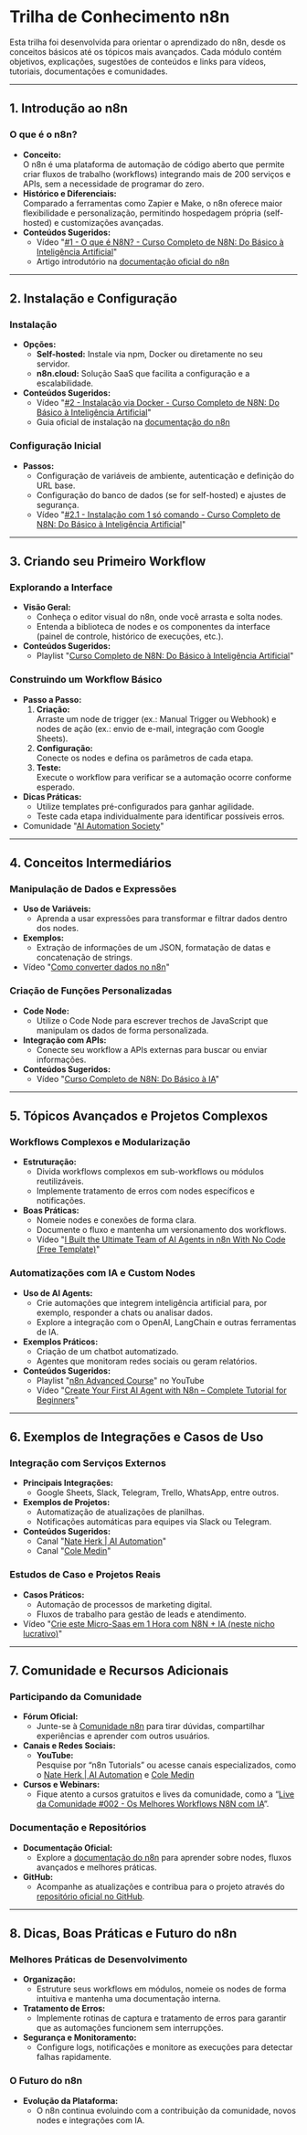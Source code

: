 # Trilha de Conhecimento n8n

Esta trilha foi desenvolvida para orientar o aprendizado do n8n, desde os conceitos básicos até os tópicos mais avançados. Cada módulo contém objetivos, explicações, sugestões de conteúdos e links para vídeos, tutoriais, documentações e comunidades.

---

## 1. Introdução ao n8n

### O que é o n8n?
- **Conceito:**  
  O n8n é uma plataforma de automação de código aberto que permite criar fluxos de trabalho (workflows) integrando mais de 200 serviços e APIs, sem a necessidade de programar do zero.
- **Histórico e Diferenciais:**  
  Comparado a ferramentas como Zapier e Make, o n8n oferece maior flexibilidade e personalização, permitindo hospedagem própria (self-hosted) e customizações avançadas.
- **Conteúdos Sugeridos:**  
  - Vídeo "[#1 - O que é N8N? - Curso Completo de N8N: Do Básico à Inteligência Artificial](https://www.youtube.com/watch?v=Tkqtd5zVkYc&list=PLPH5yL5ZVjjW7cRT4COVLiQqujaN3sHlG&index=1)"  
  - Artigo introdutório na [documentação oficial do n8n](https://docs.n8n.io/)

---

## 2. Instalação e Configuração

### Instalação
- **Opções:**  
  - **Self-hosted:** Instale via npm, Docker ou diretamente no seu servidor.
  - **n8n.cloud:** Solução SaaS que facilita a configuração e a escalabilidade.
- **Conteúdos Sugeridos:**  
  - Vídeo "[#2 - Instalação via Docker - Curso Completo de N8N: Do Básico à Inteligência Artificial](https://www.youtube.com/watch?v=8hQ1u0TAyAc&list=PLPH5yL5ZVjjW7cRT4COVLiQqujaN3sHlG&index=2)"  
  - Guia oficial de instalação na [documentação do n8n](https://docs.n8n.io/hosting/installation/docker/)

### Configuração Inicial
- **Passos:**  
  - Configuração de variáveis de ambiente, autenticação e definição do URL base.
  - Configuração do banco de dados (se for self-hosted) e ajustes de segurança.
  - Vídeo "[#2.1 - Instalação com 1 só comando - Curso Completo de N8N: Do Básico à Inteligência Artificial](https://www.youtube.com/watch?v=Sy3UCrF5qbA&list=PLPH5yL5ZVjjW7cRT4COVLiQqujaN3sHlG&index=3)"  

---

## 3. Criando seu Primeiro Workflow

### Explorando a Interface
- **Visão Geral:**  
  - Conheça o editor visual do n8n, onde você arrasta e solta nodes.
  - Entenda a biblioteca de nodes e os componentes da interface (painel de controle, histórico de execuções, etc.).
- **Conteúdos Sugeridos:**  
  - Playlist "[Curso Completo de N8N: Do Básico à Inteligência Artificial](https://www.youtube.com/playlist?list=PLPH5yL5ZVjjW7cRT4COVLiQqujaN3sHlG)"  

### Construindo um Workflow Básico
- **Passo a Passo:**
  1. **Criação:**  
     Arraste um node de trigger (ex.: Manual Trigger ou Webhook) e nodes de ação (ex.: envio de e-mail, integração com Google Sheets).
  2. **Configuração:**  
     Conecte os nodes e defina os parâmetros de cada etapa.
  3. **Teste:**  
     Execute o workflow para verificar se a automação ocorre conforme esperado.
- **Dicas Práticas:**  
  - Utilize templates pré-configurados para ganhar agilidade.
  - Teste cada etapa individualmente para identificar possíveis erros.
- Comunidade "[AI Automation Society](https://www.skool.com/ai-automation-society)"

---

## 4. Conceitos Intermediários

### Manipulação de Dados e Expressões
- **Uso de Variáveis:**  
  - Aprenda a usar expressões para transformar e filtrar dados dentro dos nodes.
- **Exemplos:**  
  - Extração de informações de um JSON, formatação de datas e concatenação de strings.
- Vídeo "[Como converter dados no n8n](https://www.youtube.com/watch?v=_CzeB-eYB70)"

### Criação de Funções Personalizadas
- **Code Node:**  
  - Utilize o Code Node para escrever trechos de JavaScript que manipulam os dados de forma personalizada.
- **Integração com APIs:**  
  - Conecte seu workflow a APIs externas para buscar ou enviar informações.
- **Conteúdos Sugeridos:**  
  - Vídeo "[Curso Completo de N8N: Do Básico à IA](https://www.youtube.com/watch?v=cabAQj_e-Ww)"  

---

## 5. Tópicos Avançados e Projetos Complexos

### Workflows Complexos e Modularização
- **Estruturação:**  
  - Divida workflows complexos em sub-workflows ou módulos reutilizáveis.
  - Implemente tratamento de erros com nodes específicos e notificações.
- **Boas Práticas:**  
  - Nomeie nodes e conexões de forma clara.
  - Documente o fluxo e mantenha um versionamento dos workflows.
  - Vídeo "[I Built the Ultimate Team of AI Agents in n8n With No Code (Free Template)]([https://www.youtube.com/watch?v=cabAQj_e-Ww](https://www.youtube.com/watch?v=9FuNtfsnRNo&t=1266s))"  

### Automatizações com IA e Custom Nodes
- **Uso de AI Agents:**  
  - Crie automações que integrem inteligência artificial para, por exemplo, responder a chats ou analisar dados.
  - Explore a integração com o OpenAI, LangChain e outras ferramentas de IA.
- **Exemplos Práticos:**  
  - Criação de um chatbot automatizado.
  - Agentes que monitoram redes sociais ou geram relatórios.
- **Conteúdos Sugeridos:**  
  - Playlist "[n8n Advanced Course](https://www.youtube.com/playlist?list=PLlET0GsrLUL5bxmx5c1H1Ms_OtOPYZIEG)" no YouTube  
  - Vídeo "[Create Your First AI Agent with N8n – Complete Tutorial for Beginners](https://www.youtube.com/watch?v=fsOl5l_zKXI)"  

---

## 6. Exemplos de Integrações e Casos de Uso

### Integração com Serviços Externos
- **Principais Integrações:**  
  - Google Sheets, Slack, Telegram, Trello, WhatsApp, entre outros.
- **Exemplos de Projetos:**  
  - Automatização de atualizações de planilhas.
  - Notificações automáticas para equipes via Slack ou Telegram.
- **Conteúdos Sugeridos:**  
  - Canal "[Nate Herk | AI Automation](https://www.youtube.com/@nateherk)"
  - Canal "[Cole Medin](https://www.youtube.com/@ColeMedin)" 

### Estudos de Caso e Projetos Reais
- **Casos Práticos:**  
  - Automação de processos de marketing digital.
  - Fluxos de trabalho para gestão de leads e atendimento.
- Vídeo "[Crie este Micro-Saas em 1 Hora com N8N + IA (neste nicho lucrativo)](https://www.youtube.com/watch?v=VeP_yOShfeY)"   


---

## 7. Comunidade e Recursos Adicionais

### Participando da Comunidade
- **Fórum Oficial:**  
  - Junte-se à [Comunidade n8n](https://community.n8n.io/) para tirar dúvidas, compartilhar experiências e aprender com outros usuários.  
- **Canais e Redes Sociais:**  
  - **YouTube:**  
    Pesquise por “n8n Tutorials” ou acesse canais especializados, como o [Nate Herk | AI Automation](https://www.youtube.com/@nateherk) e [Cole Medin](https://www.youtube.com/@ColeMedin)  
- **Cursos e Webinars:**  
  - Fique atento a cursos gratuitos e lives da comunidade, como a “[Live da Comunidade #002 - Os Melhores Workflows N8N com IA](https://www.youtube.com/watch?v=bQ3q9uzk19I)”.  

### Documentação e Repositórios
- **Documentação Oficial:**  
  - Explore a [documentação do n8n](https://docs.n8n.io/) para aprender sobre nodes, fluxos avançados e melhores práticas.
- **GitHub:**  
  - Acompanhe as atualizações e contribua para o projeto através do [repositório oficial no GitHub](https://github.com/n8n-io/n8n).

---

## 8. Dicas, Boas Práticas e Futuro do n8n

### Melhores Práticas de Desenvolvimento
- **Organização:**  
  - Estruture seus workflows em módulos, nomeie os nodes de forma intuitiva e mantenha uma documentação interna.
- **Tratamento de Erros:**  
  - Implemente rotinas de captura e tratamento de erros para garantir que as automações funcionem sem interrupções.
- **Segurança e Monitoramento:**  
  - Configure logs, notificações e monitore as execuções para detectar falhas rapidamente.

### O Futuro do n8n
- **Evolução da Plataforma:**  
  - O n8n continua evoluindo com a contribuição da comunidade, novos nodes e integrações com IA.
